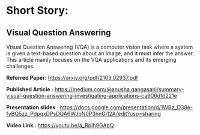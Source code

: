 # Short Story: 

## Visual Question Answering

Visual Question Answering (VQA) is a computer vision task where a system is given a text-based question about an image, and it must infer the answer. This article mainly focuses on the VQA applications and its emerging challenges.

**Referred Paper:** https://arxiv.org/pdf/2103.02937.pdf

**Published Article :** https://medium.com/@anusha.gangasani/summary-visual-question-answering-investigating-applications-ca906dfd221e

**Presentation slides** : https://docs.google.com/presentation/d/1WBz_D38e-fyBQ5zz_PdpqxDPsDQA6WJbN0P3hnGi12A/edit?usp=sharing

**Video Link :** https://youtu.be/a_RpIh9GApQ
